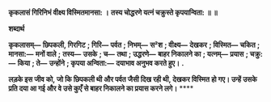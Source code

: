 **कृकलासं गिरिनिभं वीक्ष्य विस्मितमानसा: ।** **तस्य चोद्धरणे यत्नं चक्रुस्ते कृपयान्विता: ॥ ॥** 

**शब्दार्थ** 

**कृकलासम्—** **छिपकली, गिरगिट** **; गिरि—** **पर्वत** **; निभम्—** **स²श** **; वीक्ष्य—** **देखकर** **; विस्मित—** **चकित** **; मानसा:—** **मनों वाले** **;** **तस्य—** **उसके** **; च—** **तथा** **; उद्धरणे—** **बाहर निकालने का** **; यत्नम्—** **प्रयास** **; चक्रु:—** **किया** **; ते—** **उन्होंने** **; कृपया अन्विता:—** **दयाभाव अनुभव करते हुए।** **.** 

**लड़के इस जीव को, जो कि छिपकली थी और पर्वत जैसी दिख रही थी, देखकर विस्मित** **हो गए। उन्हें उसके प्रति दया आ गई और वे उसे कुएँ से बाहर निकालने का प्रयास करने लगे।** **** 